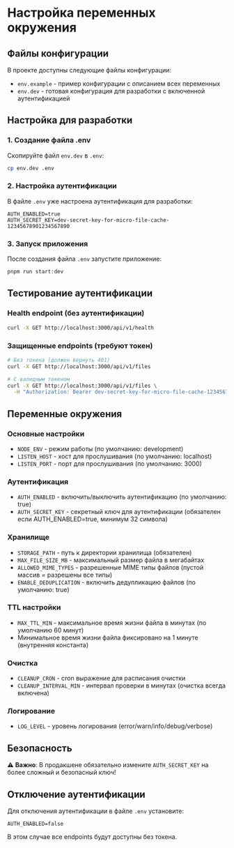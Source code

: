 # Настройка переменных окружения

## Файлы конфигурации

В проекте доступны следующие файлы конфигурации:

- `env.example` - пример конфигурации с описанием всех переменных
- `env.dev` - готовая конфигурация для разработки с включенной аутентификацией

## Настройка для разработки

### 1. Создание файла .env

Скопируйте файл `env.dev` в `.env`:

```bash
cp env.dev .env
```

### 2. Настройка аутентификации

В файле `.env` уже настроена аутентификация для разработки:

```env
AUTH_ENABLED=true
AUTH_SECRET_KEY=dev-secret-key-for-micro-file-cache-12345678901234567890
```

### 3. Запуск приложения

После создания файла `.env` запустите приложение:

```bash
pnpm run start:dev
```

## Тестирование аутентификации

### Health endpoint (без аутентификации)

```bash
curl -X GET http://localhost:3000/api/v1/health
```

### Защищенные endpoints (требуют токен)

```bash
# Без токена (должен вернуть 401)
curl -X GET http://localhost:3000/api/v1/files

# С валидным токеном
curl -X GET http://localhost:3000/api/v1/files \
  -H "Authorization: Bearer dev-secret-key-for-micro-file-cache-12345678901234567890"
```

## Переменные окружения

### Основные настройки

- `NODE_ENV` - режим работы (по умолчанию: development)
- `LISTEN_HOST` - хост для прослушивания (по умолчанию: localhost)
- `LISTEN_PORT` - порт для прослушивания (по умолчанию: 3000)

### Аутентификация

- `AUTH_ENABLED` - включить/выключить аутентификацию (по умолчанию: true)
- `AUTH_SECRET_KEY` - секретный ключ для аутентификации (обязателен если AUTH_ENABLED=true, минимум 32 символа)

### Хранилище

- `STORAGE_PATH` - путь к директории хранилища (обязателен)
- `MAX_FILE_SIZE_MB` - максимальный размер файла в мегабайтах
- `ALLOWED_MIME_TYPES` - разрешенные MIME типы файлов (пустой массив = разрешены все типы)
- `ENABLE_DEDUPLICATION` - включить дедупликацию файлов (по умолчанию: true)

### TTL настройки

- `MAX_TTL_MIN` - максимальное время жизни файла в минутах (по умолчанию 60 минут)
- Минимальное время жизни файла фиксировано на 1 минуте (внутренняя константа)

### Очистка

- `CLEANUP_CRON` - cron выражение для расписания очистки
- `CLEANUP_INTERVAL_MIN` - интервал проверки в минутах (очистка всегда включена)

### Логирование

- `LOG_LEVEL` - уровень логирования (error/warn/info/debug/verbose)

## Безопасность

⚠️ **Важно**: В продакшене обязательно измените `AUTH_SECRET_KEY` на более сложный и безопасный ключ!

## Отключение аутентификации

Для отключения аутентификации в файле `.env` установите:

```env
AUTH_ENABLED=false
```

В этом случае все endpoints будут доступны без токена.

